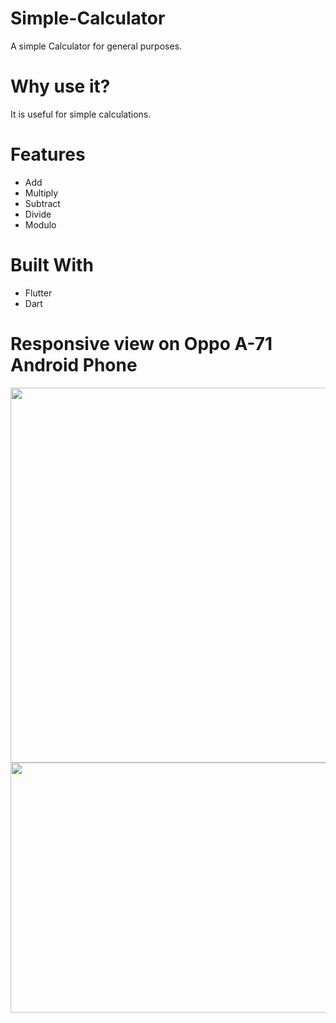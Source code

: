 # Simple-Calculator
A simple Calculator for general purposes.

# Why use it?
It is useful for simple calculations.

# Features
* Add
* Multiply
* Subtract
* Divide
* Modulo

# Built With
* Flutter
* Dart

# Responsive view on Oppo A-71 Android Phone
<p align="left">
  <img src="https://user-images.githubusercontent.com/90473454/228765347-3d3baaeb-9116-4269-b353-0560d70bb125.jpeg"  height="600">
  <img src="https://user-images.githubusercontent.com/90473454/229085668-a20dc744-60be-48f9-a873-f7d0b2de4b72.jpeg"  height="400" width="600">
</p>

